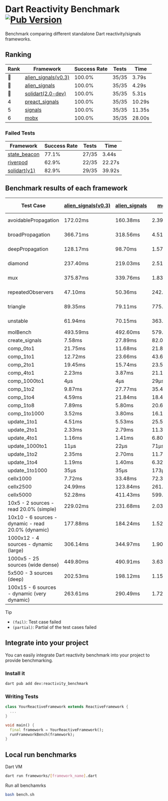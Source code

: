 # Dart Reactivity Benchmark [![Pub Version](https://img.shields.io/pub/v/reactivity_benchmark)](https://pub.dev/packages/reactivity_benchmark)

Benchmark comparing different standalone Dart reactivity/signals frameworks.

## Ranking

<!-- ranking start -->
| Rank | Framework | Success Rate | Tests | Time |
|------|-----------|--------------|-------|------|
| 🥇 | [alien_signals(v0.3)](https://github.com/medz/alien-signals-dart) | 100.0% | 35/35 | 3.79s |
| 🥈 | [alien_signals](https://github.com/medz/alien-signals-dart) | 100.0% | 35/35 | 4.29s |
| 🥉 | [solidart(2.0-dev)](https://github.com/nank1ro/solidart/tree/dev) | 100.0% | 35/35 | 5.31s |
| 4 | [preact_signals](https://pub.dev/packages/preact_signals) | 100.0% | 35/35 | 10.29s |
| 5 | [signals](https://github.com/rodydavis/signals.dart) | 100.0% | 35/35 | 11.35s |
| 6 | [mobx](https://github.com/mobxjs/mobx.dart) | 100.0% | 35/35 | 28.00s |

<!-- ranking end -->

### **Failed Tests**

<!-- fail start -->
| Framework | Success Rate | Tests | Time |
|-----------|--------------|-------|------|
| [state_beacon](https://github.com/jinyus/dart_beacon) | 77.1% | 27/35 | 3.44s |
| [riverpod](https://github.com/rrousselGit/riverpod) | 62.9% | 22/35 | 22.27s |
| [solidart(v1)](https://github.com/nank1ro/solidart) | 82.9% | 29/35 | 39.92s |

<!-- fail end -->

## Benchmark results of each framework

<!-- test-case start -->
| Test Case | [alien_signals(v0.3)](https://github.com/medz/alien-signals-dart) | [alien_signals](https://github.com/medz/alien-signals-dart) | [mobx](https://github.com/mobxjs/mobx.dart) | [preact_signals](https://pub.dev/packages/preact_signals) | [riverpod](https://github.com/rrousselGit/riverpod) | [signals](https://github.com/rodydavis/signals.dart) | [solidart(2.0-dev)](https://github.com/nank1ro/solidart/tree/dev) | [solidart(v1)](https://github.com/nank1ro/solidart) | [state_beacon](https://github.com/jinyus/dart_beacon) |
|---|---|---|---|---|---|---|---|---|---|
| avoidablePropagation | 172.02ms | 160.38ms | 2.39s | 201.00ms | 1.40s | 207.94ms | 274.66ms | 2.20s | 161.93ms (fail) |
| broadPropagation | 366.71ms | 318.56ms | 4.51s | 449.81ms | 81.73ms (fail) | 463.00ms | 506.13ms | 5.49s | 6.20ms (fail) |
| deepPropagation | 128.17ms | 98.70ms | 1.57s | 176.97ms | 1.90s (fail) | 172.04ms | 168.01ms | 2.00s | 142.30ms (fail) |
| diamond | 237.40ms | 219.03ms | 2.51s | 278.43ms | 2.56s (fail) | 281.90ms | 353.55ms | 3.46s | 192.05ms (fail) |
| mux | 375.87ms | 339.76ms | 1.83s | 407.13ms | 584.74ms (fail) | 412.25ms | 457.25ms | 2.00s | 193.26ms (fail) |
| repeatedObservers | 47.10ms | 50.36ms | 242.30ms | 39.93ms | 393.85ms (fail) | 44.54ms | 81.05ms | 218.82ms | 53.02ms (fail) |
| triangle | 89.35ms | 79.11ms | 775.25ms | 99.41ms | 896.18ms (fail) | 102.43ms | 117.58ms | 1.13s | 78.31ms (fail) |
| unstable | 61.94ms | 70.15ms | 363.15ms | 70.10ms | 621.99ms (fail) | 79.04ms | 98.83ms | 349.85ms | 337.52ms (fail) |
| molBench | 493.59ms | 492.60ms | 579.14ms | 489.51ms | 12.27ms | 485.74ms | 494.38ms | 1.71s | 953μs |
| create_signals | 7.58ms | 27.89ms | 82.09ms | 5.20ms | 23.12ms | 25.98ms | 76.45ms | 77.39ms | 60.58ms |
| comp_0to1 | 21.75ms | 11.68ms | 21.85ms | 17.24ms | 13.24ms | 11.20ms | 27.93ms | 23.07ms | 54.37ms |
| comp_1to1 | 12.72ms | 23.66ms | 43.69ms | 10.99ms | 20.82ms | 27.22ms | 44.55ms | 29.85ms | 56.47ms |
| comp_2to1 | 19.45ms | 15.74ms | 23.50ms | 24.73ms | 27.79ms | 9.33ms | 36.88ms | 39.93ms | 37.79ms |
| comp_4to1 | 2.23ms | 3.87ms | 21.17ms | 8.46ms | 11.82ms | 2.39ms | 5.03ms | 18.67ms | 16.90ms |
| comp_1000to1 | 4μs | 4μs | 29μs | 4μs | 6μs | 5μs | 17μs | 3.74ms | 42μs |
| comp_1to2 | 9.87ms | 27.77ms | 35.40ms | 23.87ms | 12.72ms | 12.90ms | 33.66ms | 27.22ms | 46.03ms |
| comp_1to4 | 4.59ms | 21.84ms | 18.41ms | 20.85ms | 20.73ms | 11.21ms | 22.49ms | 31.33ms | 44.13ms |
| comp_1to8 | 7.89ms | 5.80ms | 20.66ms | 9.65ms | 6.58ms | 6.58ms | 24.60ms | 33.94ms | 43.35ms |
| comp_1to1000 | 3.52ms | 3.80ms | 16.11ms | 6.68ms | 5.82ms | 4.12ms | 16.86ms | 22.78ms | 39.70ms |
| update_1to1 | 4.51ms | 5.53ms | 25.56ms | 8.68ms | 89.94ms | 8.87ms | 15.90ms | 43.49ms | 5.65ms |
| update_2to1 | 2.33ms | 2.79ms | 11.32ms | 4.33ms | 43.74ms | 4.54ms | 7.86ms | 21.67ms | 2.94ms |
| update_4to1 | 1.16ms | 1.41ms | 6.80ms | 2.17ms | 20.92ms | 2.23ms | 4.00ms | 11.00ms | 1.48ms |
| update_1000to1 | 11μs | 22μs | 71μs | 21μs | 178μs | 32μs | 40μs | 119μs | 14μs |
| update_1to2 | 2.35ms | 2.70ms | 11.77ms | 4.67ms | 43.15ms | 4.46ms | 8.09ms | 21.36ms | 2.88ms |
| update_1to4 | 1.19ms | 1.40ms | 6.32ms | 2.17ms | 21.20ms | 2.21ms | 4.03ms | 10.93ms | 1.48ms |
| update_1to1000 | 35μs | 35μs | 173μs | 43μs | 94μs | 43μs | 170μs | 345μs | 409μs |
| cellx1000 | 7.72ms | 33.48ms | 72.36ms | 10.04ms | N/A | 9.60ms | 12.15ms | 181.47ms | 6.84ms |
| cellx2500 | 24.99ms | 123.84ms | 261.01ms | 25.59ms | N/A | 31.05ms | 36.94ms | 568.87ms | 35.70ms |
| cellx5000 | 52.28ms | 411.43ms | 599.66ms | 72.05ms | N/A | 61.53ms | 80.42ms | 1.30s | 76.22ms |
| 10x5 - 2 sources - read 20.0% (simple) | 229.02ms | 231.68ms | 2.03s | 438.83ms | 2.19s | 522.42ms | 361.94ms | 2.61s (partial) | 251.07ms |
| 10x10 - 6 sources - dynamic - read 20.0% (dynamic) | 177.88ms | 184.24ms | 1.52s | 273.39ms | 1.47s (partial) | 279.54ms | 247.57ms | 2.35s (partial) | 196.84ms |
| 1000x12 - 4 sources - dynamic (large) | 306.14ms | 344.97ms | 1.90s | 3.69s | 2.54s (partial) | 3.79s | 468.73ms | 4.05s (partial) | 343.14ms |
| 1000x5 - 25 sources (wide dense) | 449.80ms | 490.91ms | 3.63s | 2.72s | 4.11s | 3.57s | 591.06ms | 5.07s (partial) | 479.58ms |
| 5x500 - 3 sources (deep) | 202.53ms | 198.12ms | 1.15s | 226.45ms | 1.39s | 227.98ms | 254.57ms | 2.03s (partial) | 205.43ms |
| 100x15 - 6 sources - dynamic (very dynamic) | 263.61ms | 290.49ms | 1.72s | 460.51ms | 1.77s (partial) | 480.79ms | 379.75ms | 2.77s (partial) | 261.23ms |

<!-- test-case end -->

> [!TIP]
> - `(fail)`: Test case failed
> - `(partial)`: Partial of the test cases failed

## Integrate into your project

You can easily integrate Dart reactivity benchmark into your project to provide benchmarking.

### Install it

```bash
dart pub add dev:reactivity_benchmark
```

### Writing Tests

```dart
class YourReactiveFramework extends ReactiveFramework {
  ...
}

void main() {
  final framework = YourReactiveFramework();
  runFrameworkBench(framework);
}
```

## Local run benchmarks

Dart VM
```bash
dart run frameworks/[framework_name].dart
```

Run all benchamrks
```bash
bash bench.sh
```
